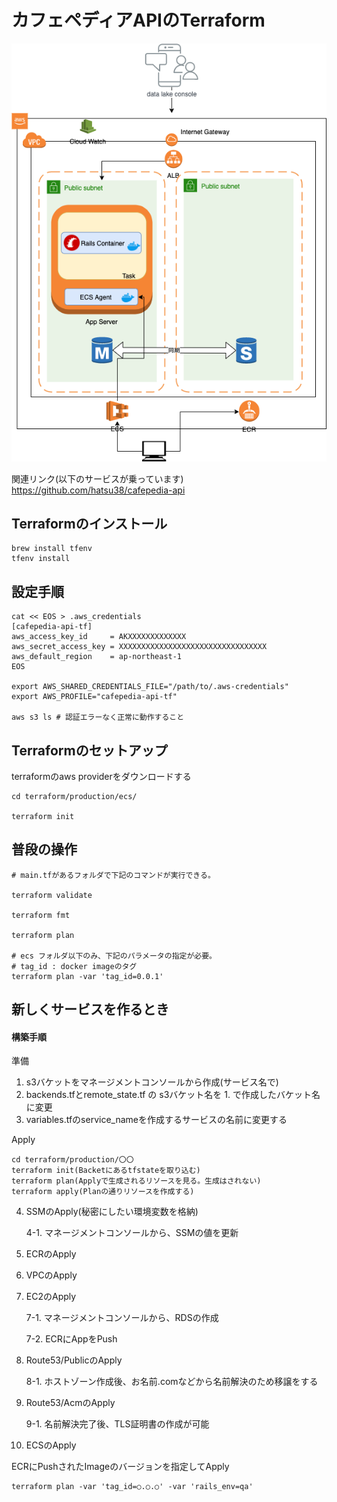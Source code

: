 # カフェペディアAPIのTerraform
![image](Single-AZ-EC2-on-ECS.png)

関連リンク(以下のサービスが乗っています)
https://github.com/hatsu38/cafepedia-api

## Terraformのインストール
```
brew install tfenv
tfenv install
```

## 設定手順
```
cat << EOS > .aws_credentials
[cafepedia-api-tf]
aws_access_key_id     = AKXXXXXXXXXXXXX
aws_secret_access_key = XXXXXXXXXXXXXXXXXXXXXXXXXXXXXXXXX
aws_default_region    = ap-northeast-1
EOS

export AWS_SHARED_CREDENTIALS_FILE="/path/to/.aws-credentials"
export AWS_PROFILE="cafepedia-api-tf"

aws s3 ls # 認証エラーなく正常に動作すること
```

## Terraformのセットアップ
terraformのaws providerをダウンロードする
```
cd terraform/production/ecs/

terraform init
```

## 普段の操作
```
# main.tfがあるフォルダで下記のコマンドが実行できる。

terraform validate

terraform fmt

terraform plan

# ecs フォルダ以下のみ、下記のパラメータの指定が必要。
# tag_id : docker imageのタグ
terraform plan -var 'tag_id=0.0.1'
```

## 新しくサービスを作るとき
#### 構築手順
準備
1. s3バケットをマネージメントコンソールから作成(サービス名で)
2. backends.tfとremote_state.tf の s3バケット名を 1. で作成したバケット名に変更
3. variables.tfのservice_nameを作成するサービスの名前に変更する

Apply
```
cd terraform/production/〇〇
terraform init(Backetにあるtfstateを取り込む)
terraform plan(Applyで生成されるリソースを見る。生成はされない)
terraform apply(Planの通りリソースを作成する)
```

4. SSMのApply(秘密にしたい環境変数を格納)

    4-1. マネージメントコンソールから、SSMの値を更新

5. ECRのApply
6. VPCのApply
7. EC2のApply

    7-1. マネージメントコンソールから、RDSの作成

    7-2. ECRにAppをPush
8. Route53/PublicのApply

    8-1. ホストゾーン作成後、お名前.comなどから名前解決のため移譲をする

9. Route53/AcmのApply

    9-1. 名前解決完了後、TLS証明書の作成が可能

10. ECSのApply

ECRにPushされたImageのバージョンを指定してApply
```
terraform plan -var 'tag_id=○.○.○' -var 'rails_env=qa'
```
